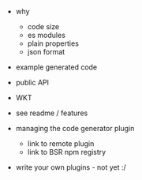 
- why
  - code size
  - es modules
  - plain properties
  - json format

- example generated code

- public API
- WKT
- see readme / features
- managing the code generator plugin
  - link to remote plugin
  - link to BSR npm registry
- write your own plugins - not yet :/

